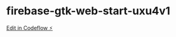 # firebase-gtk-web-start-uxu4v1

[Edit in Codeflow ⚡️](https://stackblitz.com/~/github.com/g-h-miles/firebase-gtk-web-start-uxu4v1)